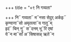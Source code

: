 +++
title = "०९ नि गव्यता"

+++
नि᳓ गव्यता᳓ म᳓नसा सेदुर् अर्कइः᳓  
कृण्वाना᳓सो अमृतत्वा᳓य गातु᳓म्  
इदं᳓ चिन् नु᳓ स᳓दनम् भू᳓रि एषां  
ये᳓न मा᳓साँ अ᳓सिषासन्न् ऋते᳓न